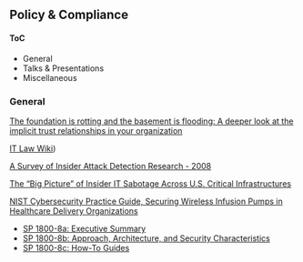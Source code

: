 ## Policy & Compliance


#### ToC

* General
* Talks & Presentations
* Miscellaneous


### General

[The foundation is rotting and the basement is flooding: A deeper look at the implicit trust relationships in your organization](https://www.youtube.com/watch?v=nL64uj9Xm24)


[IT Law Wiki](http://itlaw.wikia.com/wiki/The_IT_Law_Wiki))

[A Survey of Insider Attack Detection Research - 2008](http://web.stanford.edu/class/cs259d/readings/Insider_survey.pdf)

[The “Big Picture” of Insider IT Sabotage Across U.S. Critical Infrastructures](http://web.stanford.edu/class/cs259d/readings/Infrastructure.pdf)

[NIST Cybersecurity Practice Guide, Securing Wireless Infusion Pumps in Healthcare Delivery Organizations](https://nccoe.nist.gov/projects/use-cases/medical-devices)
* [SP 1800-8a: Executive Summary](https://nccoe.nist.gov/publication/draft/1800-8/VolA/)
* [SP 1800-8b: Approach, Architecture, and Security Characteristics ](https://nccoe.nist.gov/publication/draft/1800-8/VolB/)
* [SP 1800-8c: How-To Guides](https://nccoe.nist.gov/publication/draft/1800-8/VolC/)
